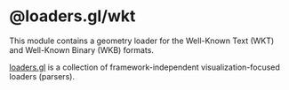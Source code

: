 # @loaders.gl/wkt

This module contains a geometry loader for the Well-Known Text (WKT) and Well-Known Binary (WKB) formats.

[loaders.gl](https://loaders.gl/docs) is a collection of framework-independent visualization-focused loaders (parsers).
